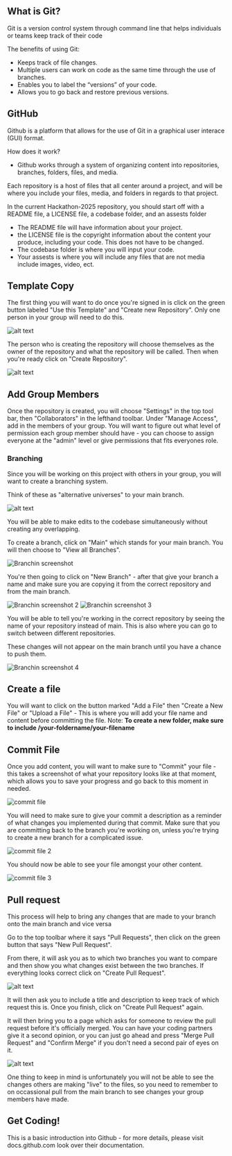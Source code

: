 
## What is Git?
Git is a version control system through command line that helps individuals or teams keep track of their code

The benefits of using Git:
- Keeps track of file changes.
- Multiple users can work on code as the same time through the use of branches.
- Enables you to label the “versions” of your code.
- Allows you to go back and restore previous versions.


## GitHub
Github is a platform that allows for the use of Git in a graphical user interace (GUI) format.

How does it work? 
- Github works through a system of organizing content into repositories, branches, folders, files, and media.

Each repository is a host of files that all center around a project, and will be where you include your files, media, and folders in regards to that project.

In the current Hackathon-2025 repository, you should start off with a README file, a LICENSE file, a codebase folder, and an assests folder
- The README file will have information about your project.
- the LICENSE file is the copyright information about the content your produce, including your code. This does not have to be changed.
- The codebase folder is where you will input your code.
- Your assests is where you will include any files that are not media include images, video, ect.


## Template Copy
 
The first thing you will want to do once you're signed in is click on the green button labeled "Use this Template" and "Create new Repository". Only one person in your group will need to do this.

![alt text](Screenshots/image-14.png)

The person who is creating the repository will choose themselves as the owner of the repository and what the repository will be called. Then when you're ready click on "Create Repository".

![alt text](Screenshots/image-15.png)


## Add Group Members

Once the repository is created, you will choose "Settings" in the top tool bar, then "Collaborators" in the lefthand toolbar. Under "Manage Access", add in the members of your group. You will want to figure out what level of permission each group member should have - you can choose to assign everyone at the "admin" level or give permissions that fits everyones role.

### Branching

Since you will be working on this project with others in your group, you will want to create a branching system.

Think of these as "alternative universes" to your main branch.

![alt text](Screenshots/image.png)

You will be able to make edits to the codebase simultaneously without creating any overlapping.

To create a branch, click on "Main" which stands for your main branch. You will then choose to "View all Branches".

![Branchin screenshot](Screenshots/image-3.png)

You're then going to click on "New Branch" - after that give your branch a name and make sure you are copying it from the correct repository and from the main branch.

![Branchin screenshot 2](Screenshots/image-4.png)
![Branchin screenshot 3](Screenshots/image-5.png)

You will be able to tell you're working in the correct repository by seeing the name of your repository instead of main. This is also where you can go to switch between different repositories.

These changes will not appear on the main branch until you have a chance to push them.

![Branchin screenshot 4](Screenshots/image-6.png)

## Create a file

You will want to click on the button marked "Add a File" then "Create a New File" or "Upload a File" - This is where you will add your file name and content before committing the file. Note: **To create a new folder, make sure to include /your-foldername/your-filename**

## Commit File

Once you add content, you will want to make sure to "Commit" your file - this takes a screenshot of what your repository looks like at that moment, which allows you to save your progress and go back to this moment in needed.

![commit file](Screenshots/image-7.png)

You will need to make sure to give your commit a description as a reminder of what changes you implemented during that commit. Make sure that you are committing back to the branch you're working on, unless you're trying to create a new branch for a complicated issue.

![commit file 2](Screenshots/image-8.png)

You should now be able to see your file amongst your other content.

![commit file 3](Screenshots/image-9.png)

## Pull request

This process will help to bring any changes that are made to your branch onto the main branch and vice versa

Go to the top toolbar where it says "Pull Requests", then click on the green button that says "New Pull Request".

From there, it will ask you as to which two branches you want to compare and then show you what changes exist between the two branches. If everything looks correct click on "Create Pull Request".

![alt text](Screenshots/image-16.png)

It will then ask you to include a title and description to keep track of which request this is. Once you finish, click on "Create Pull Request" again.

It will then bring you to a page which asks for someone to review the pull request before it's officially merged. You can have your coding partners give it a second opinion, or you can just go ahead and press "Merge Pull Request" and "Confirm Merge" if you don't need a second pair of eyes on it.

![alt text](Screenshots/image-17.png)

One thing to keep in mind is unfortunately you will not be able to see the changes others are making "live" to the files, so you need to remember to on occassional pull from the main branch to see changes your group members have made.

## Get Coding!

This is a basic introduction into Github - for more details, please visit docs.github.com look over their documentation.

